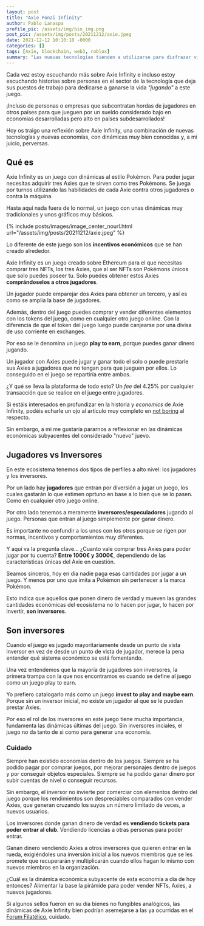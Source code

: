 ```yaml
---
layout: post
title: "Axie Ponzi Infinity"
author: Pablo Lanaspa
profile_pic: /assets/img/bio_img.png
post_pic: /assets/img/posts/20211212/axie.jpeg
date: 2021-12-12 10:10:10 -0000
categories: []
tags: [Axie, blockchain, web3, roblox]
summary: "Las nuevas tecnologías tienden a utilizarse para disfrazar viejos modelos conocidos de una manera más sutil."
---
```


Cada vez estoy escuchando más sobre Axie Infinity e incluso estoy escuchando historias sobre personas en el sector de la tecnología que deja sus puestos de trabajo para dedicarse a ganarse la vida *"jugando"* a este juego.

¡Incluso de personas o empresas que subcontratan hordas de jugadores en otros países para que jueguen por un sueldo considerado bajo en economias desarrolladas pero alto en países subdesarrollados!

Hoy os traigo una reflexión sobre Axie Infinity, una combinación de nuevas tecnologías y nuevas economías, con dinámicas muy bien conocidas y, a mi juicio, perversas.


## Qué es

Axie Infinity es un juego con dinámicas al estilo Pokémon. Para poder jugar necesitas adquirir tres Axies que te sirven como tres Pokémons. Se juega por turnos utilizando las habilidades de cada Axie contra otros jugadores o contra la máquina.

Hasta aquí nada fuera de lo normal, un juego con unas dinámicas muy tradicionales y unos gráficos muy básicos.

{% include posts/images/image_center_nourl.html url="/assets/img/posts/20211212/axie.jpeg" %}

Lo diferente de este juego son los **incentivos económicos** que se han creado alrededor.

Axie Infinity es un juego creado sobre Ethereum para el que necesitas comprar tres NFTs, los tres Axies, que al ser NFTs son Pokémons únicos que solo puedes poseer tu. Solo puedes obtener estos Axies **comprándoselos a otros jugadores**.

Un jugador puede emparejar dos Axies para obtener un tercero, y así es como se amplia la base de jugadores.

Además, dentro del juego puedes comprar y vender diferentes elementos con los tokens del juego, como en cualquier otro juego online. Con la diferencia de que el token del juego luego puede canjearse por una divisa de uso corriente en exchanges.

Por eso se le denomina un juego **play to earn**, porque puedes ganar dinero jugando. 

Un jugador con Axies puede jugar y ganar todo el solo o puede prestarle sus Axies a jugadores que no tengan para que jueguen por ellos. Lo conseguido en el juego se repartiría entre ambos.

¿Y qué se lleva la plataforma de todo esto? Un *fee* del 4.25% por cualquier transacción que se realice en el juego entre jugadores.

Si estáis interesados en profundizar en la historia y *economics* de Axie Infinity, podéis echarle un ojo al artículo muy completo en [not boring](https://www.notboring.co/p/infinity-revenue-infinity-possibilities) al respecto.

Sin embargo, a mi me gustaría pararnos a reflexionar en las dinámicas económicas subyacentes del considerado "nuevo" juevo.


## Jugadores vs Inversores

En este ecosistema tenemos dos tipos de perfiles a alto nivel: los jugadores y los inversores.

Por un lado hay **jugadores** que entran por diversión a jugar un juego, los cuales gastarán lo que estimen oprtuno en base a lo bien que se lo pasen. Como en cualquier otro juego online.

Por otro lado tenemos a meramente **inversores/especuladores** jugando al juego. Personas que entran al juego simplemente por ganar dinero.

Es importante no confundir a los unos con los otros porque se rigen por normas, incentivos y comportamientos muy diferentes.

Y aquí va la pregunta clave... ¿Cuanto vale comprar tres Axies para poder jugar por tu cuenta? **Entre 1000€ y 3000€**, dependiendo de las características únicas del Axie en cuestión.

Seamos sinceros, hoy en día nadie paga esas cantidades por jugar a un juego. Y menos por uno que imita a Pokémon sin pertenecer a la marca Pokémon.

Esto indica que aquellos que ponen dinero de verdad y mueven las grandes cantidades económicas del ecosistema no lo hacen por jugar, lo hacen por invertir, **son inversores**.


## Son inversores

Cuando el juego es jugado mayoritariamente desde un punto de vista inversor en vez de desde un punto de vista de jugador, merece la pena entender qué sistema económico se está fomentando.

Una vez entendemos que la mayoría de jugadores son inversores, la primera trampa con la que nos encontramos es cuando se define al juego como un juego play to earn.

Yo prefiero catalogarlo más como un juego **invest to play and maybe earn**. Porque sin un inversor inicial, no existe un jugador al que se le puedan prestar Axies.

Por eso el rol de los inversores en este juego tiene mucha importancia, fundamenta las dinámicas últimas del juego. Sin inversores inciales, el juego no da tanto de si como para generar una economía.


### Cuidado

Siempre han existido economías dentro de los juegos. Siempre se ha podido pagar por comprar juegos, por mejorar personajes dentro de juegos y por conseguir objetos especiales. Siempre se ha podido ganar dinero por subir cuentas de nivel o conseguir recursos.

Sin embargo, el inversor no invierte por comerciar con elementos dentro del juego porque los rendimientos son despreciables comparados con vender Axies, que generan cruzando los suyos un número limitado de veces, a nuevos usuarios. 

Los inversores donde ganan dinero de verdad es **vendiendo tickets para poder entrar al club**. Vendiendo licencias a otras personas para poder entrar.

Ganan dinero vendiendo Axies a otros inversores que quieren entrar en la rueda, exigiéndoles una inversión inicial a los nuevos miembros que se les promete que recuperarán y multiplicarán cuando ellos hagan lo mismo con nuevos miembros en la organización.

¿Cuál es la dinámica económica subyacente de esta economía a día de hoy entonces? Alimentar la base la pirámide para poder vender NFTs, Axies, a nuevos jugadores.

Si algunos sellos fueron en su día bienes no fungibles analógicos, las dinámicas de Axie Infinity bien podrían asemejarse a las ya ocurridas en el [Forum Filatélico](https://es.wikipedia.org/wiki/F%C3%B3rum_Filat%C3%A9lico), cuidado.

